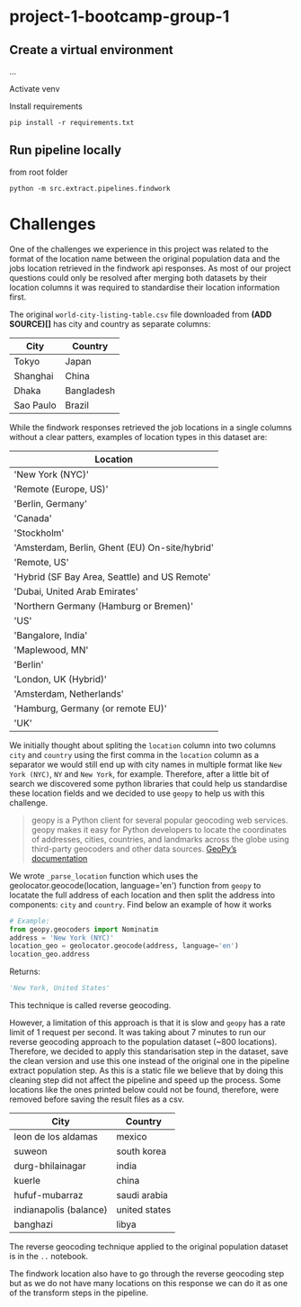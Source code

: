 # project-1-bootcamp-group-1

## Create a virtual environment

...

Activate venv

Install requirements

`pip install -r requirements.txt`

## Run pipeline locally

from root folder

`python -m src.extract.pipelines.findwork`

# Challenges

One of the challenges we experience in this project was related to the format of the location name between the original population data and the jobs location retrieved in the findwork api responses. As most of our project questions could only be resolved after merging both datasets by their location columns it was required to standardise their location information first. 

The original `world-city-listing-table.csv` file downloaded from **(ADD SOURCE)[]** has city and country as separate columns:

| City          | Country        |
| ---           | ---            |
| Tokyo         | Japan          |
| Shanghai      | China          |
| Dhaka         | Bangladesh     |
| Sao Paulo     | Brazil         |

While the findwork responses retrieved the job locations in a single columns without a clear patters, examples of location types in this dataset are:

| Location                                          |
| ---                                               |
|'New York (NYC)'                                  |
|'Remote (Europe, US)'              
|'Berlin, Germany' 
|'Canada'
|'Stockholm' 
|'Amsterdam, Berlin, Ghent (EU) On-site/hybrid' 
|'Remote, US'
|'Hybrid (SF Bay Area, Seattle) and US Remote'
|'Dubai, United Arab Emirates' 
|'Northern Germany (Hamburg or Bremen)' 
|'US'
|'Bangalore, India' 
|'Maplewood, MN' 
|'Berlin' 
|'London, UK (Hybrid)'
|'Amsterdam, Netherlands' 
|'Hamburg, Germany (or remote EU)' 
|'UK'|

We initially thought about spliting the `location` column into two columns `city` and `country` using the first comma in the `location` column as a separator we would still end up with city names in multiple format like `New York (NYC)`, `NY` and `New York`, for example. Therefore, after a little bit of search we discovered some python libraries that could help us standardise these location fields and we decided to use `geopy` to help us with this challenge.

> geopy is a Python client for several popular geocoding web services. geopy makes it easy for Python developers to locate the coordinates of addresses, cities, countries, and landmarks across the globe using third-party geocoders and other data sources. [GeoPy’s documentation](https://geopy.readthedocs.io/en/stable/)

We wrote `_parse_location` function which uses the geolocator.geocode(location, language='en') function from `geopy` to locatate the full address of each location and then split the address into components: `city` and `country`. Find below an example of how it works

```python
# Example:
from geopy.geocoders import Nominatim
address = 'New York (NYC)'
location_geo = geolocator.geocode(address, language='en')
location_geo.address
```

Returns:

```python
'New York, United States'
```

This technique is called reverse geocoding.

However, a limitation of this approach is that it is slow and `geopy` has a rate limit of 1 request per second. It was taking about 7 minutes to run our reverse geocoding approach to the population dataset (~800 locations). Therefore, we decided to apply this standarisation step in the dataset, save the clean version and use this one instead of the original one in the pipeline extract population step. As this is a static file we believe that by doing this cleaning step did not affect the pipeline and speed up the process.
Some locations like the ones printed below could not be found, therefore, were removed before saving the result files as a csv.

| City                                      | Country        |
| ---                                       | ---            |
| leon de los aldamas                       | mexico         |
| suweon                                    | south korea    |
| durg-bhilainagar                          | india          |
| kuerle                                    | china          |
| hufuf-mubarraz                            | saudi arabia   |
| indianapolis (balance)                    | united states  |
| banghazi                                  | libya          |

The reverse geocoding technique applied to the original population dataset is in the `..` notebook.

The findwork location also have to go through the reverse geocoding step but as we do not have many locations on this response we can do it as one of the transform steps in the pipeline.